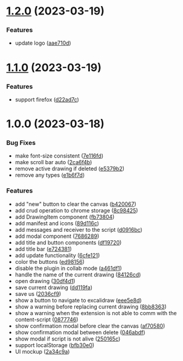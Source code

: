 # [1.2.0](https://github.com/andrewinci/excalistore/compare/v1.1.0...v1.2.0) (2023-03-19)


### Features

* update logo ([aae710d](https://github.com/andrewinci/excalistore/commit/aae710d02ce361c7e76e10d225f7395af0f558f6))

# [1.1.0](https://github.com/andrewinci/excalistore/compare/v1.0.0...v1.1.0) (2023-03-19)


### Features

* support firefox ([d22ad7c](https://github.com/andrewinci/excalistore/commit/d22ad7cddbe2b1ece3e551f990ebc06b36276309))

# 1.0.0 (2023-03-18)


### Bug Fixes

* make font-size consistent ([7e116fd](https://github.com/andrewinci/excalistore/commit/7e116fd849dadfddb140605520164a4b7be1f940))
* make scroll bar auto ([2ca6f4b](https://github.com/andrewinci/excalistore/commit/2ca6f4b03b6a0bb2a897c739d2740d8bfe9defaf))
* remove active drawing if deleted ([e5379b2](https://github.com/andrewinci/excalistore/commit/e5379b2f0a4ba3be204b909d90152b29436123d0))
* remove any types ([e1b6f7d](https://github.com/andrewinci/excalistore/commit/e1b6f7da635b3b313b477f410c62338e9e3c5b88))


### Features

* add "new" button to clear the canvas ([b420067](https://github.com/andrewinci/excalistore/commit/b420067f96b0a7c318e49bd1e5c684baeaf36d9e))
* add crud operation to chrome storage ([8c98425](https://github.com/andrewinci/excalistore/commit/8c9842585dbe1c60e1e1a50730f8b675a2801b54))
* add DrawingItem component ([fb73804](https://github.com/andrewinci/excalistore/commit/fb73804f36c5d22ff17305e89295cfec302c711d))
* add manifest and icons ([89d116c](https://github.com/andrewinci/excalistore/commit/89d116c4f80dfb1e6b3956e2d8e53b5cc2527ce2))
* add messages and receiver to the script ([d0916bc](https://github.com/andrewinci/excalistore/commit/d0916bc7d7f9235b607cfa9d48acdb03eaa1121d))
* add modal component ([7686289](https://github.com/andrewinci/excalistore/commit/768628961720af0cda1f3c4fecfb1a6b1f2e6610))
* add title and button components ([df19720](https://github.com/andrewinci/excalistore/commit/df19720148314ca460ea947a2be71ebdd638fc1d))
* add title bar ([e724381](https://github.com/andrewinci/excalistore/commit/e7243817eba8745553fe0972ce915d7dc2ba3ed2))
* add update functionality ([6cfe121](https://github.com/andrewinci/excalistore/commit/6cfe12120ef481e06da9b41df32c0d3ec24794d5))
* color the buttons ([ed98156](https://github.com/andrewinci/excalistore/commit/ed9815657e4173fddecc7dd4fa86de6d130fe5f4))
* disable the plugin in collab mode ([a461df1](https://github.com/andrewinci/excalistore/commit/a461df13c9d4700151c40852be9587db105fbeb3))
* handle the name of the current drawing ([84126cd](https://github.com/andrewinci/excalistore/commit/84126cd12b9a5af3b8db455ba731e83c6d93a767))
* open drawing ([30df4d1](https://github.com/andrewinci/excalistore/commit/30df4d15de53f1f6133d1e646f60e91535a18128))
* save current drawing ([dd119fa](https://github.com/andrewinci/excalistore/commit/dd119fa05f54b21128ab48893da31205401c5dde))
* save us ([2036cf9](https://github.com/andrewinci/excalistore/commit/2036cf95d38ba27251669087ee18d05bd03b6826))
* show a button to navigate to excalidraw ([eee5e8d](https://github.com/andrewinci/excalistore/commit/eee5e8df562566cbbaa120a209c155ecf66e9913))
* show a warning before replacing current drawing ([8bb8363](https://github.com/andrewinci/excalistore/commit/8bb83639599293df537219c9db02252efa21242e))
* show a warning when the extension is not able to comm with the content-script ([0877746](https://github.com/andrewinci/excalistore/commit/0877746f19277fea0eda8ce2745433be06df7709))
* show confirmation modal before clear the canvas ([af70580](https://github.com/andrewinci/excalistore/commit/af705809fb7c552376fcab6fd3fa9f1f3f4e7a08))
* show confirmation modal between delete ([046abdf](https://github.com/andrewinci/excalistore/commit/046abdfad83b427a36b9fc7f0cc6e1ac7232e3cb))
* show modal if script is not alive ([250165c](https://github.com/andrewinci/excalistore/commit/250165c2b57c6f1e391a57f23c77a142c991b1c4))
* support localStorage ([bfb30e0](https://github.com/andrewinci/excalistore/commit/bfb30e00cf7442338ac558f5de77eb0c4cef46e1))
* UI mockup ([2a34c9a](https://github.com/andrewinci/excalistore/commit/2a34c9acdc152d31a954510b051e9bf1df4c59c7))
